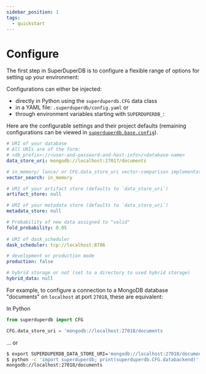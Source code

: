 ```yaml
---
sidebar_position: 1
tags:
  - quickstart
---
```


# Configure

The first step in SuperDuperDB is to configure a flexible range of options for setting
up your environment:

Configurations can either be injected:

- directly in Python using the `superduperdb.CFG` data class
- in a YAML file: `.superduperdb/config.yaml` or
- through environment variables starting with `SUPERDUPERDB_`:

Here are the configurable settings and their project defaults 
(remaining configurations can be viewed in [`superduperdb.base.config`](https://github.com/SuperDuperDB/superduperdb/blob/main/superduperdb/base/config.py)).

```yaml
# URI of your database
# All URIs are of the form:
# <db_prefix>://<user-and-password-and-host-info>/<database-name>
data_store_uri: mongodb://localhost:27017/documents

# in_memory/ lance/ or CFG.data_store_uri vector-comparison implementation
vector_search: in_memory

# URI of your artifact store (defaults to `data_store_uri`)
artifact_store: null

# URI of your metadata store (defaults to `data_store_uri`)
metadata_store: null

# Probability of new data assigned to "valid"
fold_probability: 0.05
    
# URI of dask_scheduler
dask_scheduler: tcp://localhost:8786

# development or production mode
production: false

# hybrid storage or not (set to a directory to used hybrid storage)
hybrid_data: null
```

For example, to configure a connection to a MongoDB database "documents" on `localhost` at port `27018`, these are equivalent:

In Python

```python
from superduperdb import CFG

CFG.data_store_uri = 'mongodb://localhost:27018/documents
```

... or

```bash
$ export SUPERDUPERDB_DATA_STORE_URI='mongodb://localhost:27018/documents'
$ python -c 'import superduperdb; print(superduperdb.CFG.databackend)'
mongodb://localhost:27018/documents
```